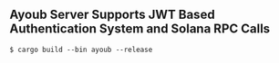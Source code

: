## Ayoub Server Supports JWT Based Authentication System and Solana RPC Calls 

```console
$ cargo build --bin ayoub --release
```

